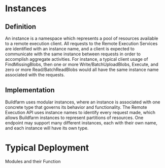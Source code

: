 # Instances

## Definition

An instance is a namespace which represents a pool of resources available to a remote execution client. All requests to the Remote Execution Services are identified with an instance name, and a client is expected to communicate with the same instance between requests in order to accomplish aggregate activities. For instance, a typical client usage of FindMissingBlobs, then one or more Write/BatchUploadBlobs, Execute, and zero or more Read/BatchReadBlobs would all have the same instance name associated with the requests.

## Implementation

Buildfarm uses modular instances, where an instance is associated with one concrete type that governs its behavior and functionality. The Remote Execution API uses instance names to identify every request made, which allows Buildfarm instances to represent partitions of resources. One endpoint may support many different instances, each with their own name, and each instance will have its own type.

# Typical Deployment

Modules and their Function
